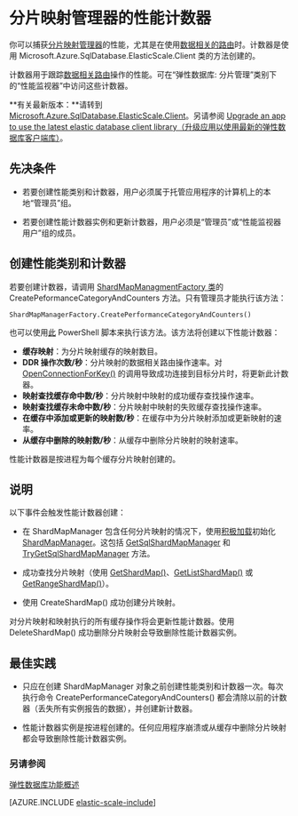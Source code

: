 <properties
    pageTitle="分片映射管理器的性能计数器"
    description="ShardMapManager 类和数据相关的路由的性能计数器"
    services="sql-database"
    documentationCenter=""
    manager="jhubbard"
    authors="SilviaDoomra"
    editor=""/>

<tags
    ms.service="sql-database"
    ms.workload="sql-database"
    ms.tgt_pltfrm="na"
    ms.devlang="na"
    ms.topic="article"
    ms.date="05/23/2016"
    wacn.date="07/11/2016"
    ms.author="SilviaDoomra"/>

# 分片映射管理器的性能计数器

你可以捕获[分片映射管理器](/documentation/articles/sql-database-elastic-scale-shard-map-management)的性能，尤其是在使用[数据相关的路由](/documentation/articles/sql-database-elastic-scale-data-dependent-routing)时。计数器是使用 Microsoft.Azure.SqlDatabase.ElasticScale.Client 类的方法创建的。

计数器用于跟踪[数据相关路由](/documentation/articles/sql-database-elastic-scale-data-dependent-routing)操作的性能。可在“弹性数据库: 分片管理”类别下的“性能监视器”中访问这些计数器。

**有关最新版本：**请转到 [Microsoft.Azure.SqlDatabase.ElasticScale.Client](https://www.nuget.org/packages/Microsoft.Azure.SqlDatabase.ElasticScale.Client/)。另请参阅 [Upgrade an app to use the latest elastic database client library（升级应用以使用最新的弹性数据库客户端库）](/documentation/articles/sql-database-elastic-scale-upgrade-client-library)。

## 先决条件

* 若要创建性能类别和计数器，用户必须属于托管应用程序的计算机上的本地“管理员”组。  

* 若要创建性能计数器实例和更新计数器，用户必须是“管理员”或“性能监视器用户”组的成员。

## 创建性能类别和计数器 

若要创建计数器，请调用 [ShardMapManagmentFactory 类](https://msdn.microsoft.com/zh-cn/library/azure/microsoft.azure.sqldatabase.elasticscale.shardmanagement.shardmapmanagerfactory.aspx)的 CreatePeformanceCategoryAndCounters 方法。只有管理员才能执行该方法：

	ShardMapManagerFactory.CreatePerformanceCategoryAndCounters()  

也可以使用[此](https://gallery.technet.microsoft.com/scriptcenter/Elastic-DB-Tools-for-Azure-17e3d283) PowerShell 脚本来执行该方法。该方法将创建以下性能计数器：

* **缓存映射**：为分片映射缓存的映射数目。
*  **DDR 操作次数/秒**：分片映射的数据相关路由操作速率。对 [OpenConnectionForKey()](https://msdn.microsoft.com/zh-cn/library/azure/microsoft.azure.sqldatabase.elasticscale.shardmanagement.shardmap.openconnectionforkey.aspx) 的调用导致成功连接到目标分片时，将更新此计数器。 
*  **映射查找缓存命中数/秒**：分片映射中映射的成功缓存查找操作速率。 
*  **映射查找缓存未命中数/秒**：分片映射中映射的失败缓存查找操作速率。
*  **在缓存中添加或更新的映射数/秒**：在缓存中为分片映射添加或更新映射的速率。 
*  **从缓存中删除的映射数/秒**：从缓存中删除分片映射的映射速率。 

性能计数器是按进程为每个缓存分片映射创建的。


## 说明
以下事件会触发性能计数器创建：

* 在 ShardMapManager 包含任何分片映射的情况下，使用[积极加载](https://msdn.microsoft.com/zh-cn/library/azure/microsoft.azure.sqldatabase.elasticscale.shardmanagement.shardmapmanagerloadpolicy.aspx)初始化 [ShardMapManager](https://msdn.microsoft.com/zh-cn/library/azure/microsoft.azure.sqldatabase.elasticscale.shardmanagement.shardmapmanager.aspx)。这包括 [GetSqlShardMapManager](https://msdn.microsoft.com/zh-cn/library/azure/microsoft.azure.sqldatabase.elasticscale.shardmanagement.shardmapmanagerfactory.getsqlshardmapmanager.aspx?f=255&MSPPError=-2147217396#M:Microsoft.Azure.SqlDatabase.ElasticScale.ShardManagement.ShardMapManagerFactory.GetSqlShardMapManager%28System.String,Microsoft.Azure.SqlDatabase.ElasticScale.ShardManagement.ShardMapManagerLoadPolicy%29) 和 [TryGetSqlShardMapManager](https://msdn.microsoft.com/zh-cn/library/azure/microsoft.azure.sqldatabase.elasticscale.shardmanagement.shardmapmanagerfactory.trygetsqlshardmapmanager.aspx) 方法。
* 成功查找分片映射（使用 [GetShardMap()](https://msdn.microsoft.com/zh-cn/library/azure/dn824215.aspx)、[GetListShardMap()](https://msdn.microsoft.com/zh-cn/library/azure/dn824212.aspx) 或 [GetRangeShardMap()](https://msdn.microsoft.com/zh-cn/library/azure/dn824173.aspx)）。 

* 使用 CreateShardMap() 成功创建分片映射。

对分片映射和映射执行的所有缓存操作将会更新性能计数器。使用 DeleteShardMap() 成功删除分片映射会导致删除性能计数器实例。

## 最佳实践

* 只应在创建 ShardMapManager 对象之前创建性能类别和计数器一次。每次执行命令 CreatePerformanceCategoryAndCounters() 都会清除以前的计数器（丢失所有实例报告的数据），并创建新计数器。  

* 性能计数器实例是按进程创建的。任何应用程序崩溃或从缓存中删除分片映射都会导致删除性能计数器实例。

### 另请参阅

[弹性数据库功能概述](/documentation/articles/sql-database-elastic-scale-introduction)

[AZURE.INCLUDE [elastic-scale-include](../../includes/elastic-scale-include.md)]

<!--Anchors-->
<!--Image references-->


<!---HONumber=Mooncake_0704_2016-->